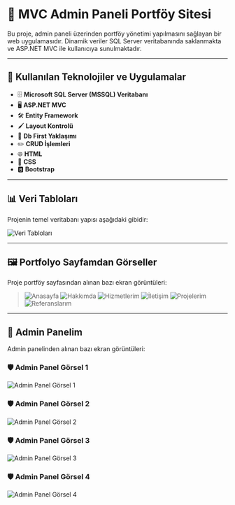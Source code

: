 # 🌟 MVC Admin Paneli Portföy Sitesi

Bu proje, admin paneli üzerinden portföy yönetimi yapılmasını sağlayan bir web uygulamasıdır. Dinamik veriler SQL Server veritabanında saklanmakta ve ASP.NET MVC ile kullanıcıya sunulmaktadır.

---

## 🚀 Kullanılan Teknolojiler ve Uygulamalar
- 🗄️ **Microsoft SQL Server (MSSQL) Veritabanı**
- 🖥️ **ASP.NET MVC**
- 🛠️ **Entity Framework**
- 🖌️ **Layout Kontrolü**
- 📂 **Db First Yaklaşımı**
- ✏️ **CRUD İşlemleri**
- 🌐 **HTML**
- 🎨 **CSS**
- 🅱️ **Bootstrap**

---

## 📊 Veri Tabloları

Projenin temel veritabanı yapısı aşağıdaki gibidir:

![Veri Tabloları]([path/to/veri-tablolari.png](https://github.com/busragmsy/My_Portfolio_Project/issues/1#issue-2781868122))

---

## 🖼️ Portfolyo Sayfamdan Görseller

Proje portföy sayfasından alınan bazı ekran görüntüleri:

> ![Anasayfa](https://private-user-images.githubusercontent.com/151780255/402265608-9644d6f2-8ed9-4b5d-a662-8240560cc9dd.png?jwt=eyJhbGciOiJIUzI1NiIsInR5cCI6IkpXVCJ9.eyJpc3MiOiJnaXRodWIuY29tIiwiYXVkIjoicmF3LmdpdGh1YnVzZXJjb250ZW50LmNvbSIsImtleSI6ImtleTUiLCJleHAiOjE3MzY2MDI1NjMsIm5iZiI6MTczNjYwMjI2MywicGF0aCI6Ii8xNTE3ODAyNTUvNDAyMjY1NjA4LTk2NDRkNmYyLThlZDktNGI1ZC1hNjYyLTgyNDA1NjBjYzlkZC5wbmc_WC1BbXotQWxnb3JpdGhtPUFXUzQtSE1BQy1TSEEyNTYmWC1BbXotQ3JlZGVudGlhbD1BS0lBVkNPRFlMU0E1M1BRSzRaQSUyRjIwMjUwMTExJTJGdXMtZWFzdC0xJTJGczMlMkZhd3M0X3JlcXVlc3QmWC1BbXotRGF0ZT0yMDI1MDExMVQxMzMxMDNaJlgtQW16LUV4cGlyZXM9MzAwJlgtQW16LVNpZ25hdHVyZT0zZmE3YTg4Mjc0YzU2ZTJiMzY0MGEzZTcyNTBhYzVjMDgyN2NiZTliYTU2NmFmZjk3OGQ1YjVlZDViN2QxYzMyJlgtQW16LVNpZ25lZEhlYWRlcnM9aG9zdCJ9.ZN4F2_xR6ruCLcuRzWAURcIKhbFItCQTQi2EV9jo_Z4) ![Hakkımda](https://private-user-images.githubusercontent.com/151780255/402265618-09b29008-1936-42e4-89e0-4937332ad6e3.png?jwt=eyJhbGciOiJIUzI1NiIsInR5cCI6IkpXVCJ9.eyJpc3MiOiJnaXRodWIuY29tIiwiYXVkIjoicmF3LmdpdGh1YnVzZXJjb250ZW50LmNvbSIsImtleSI6ImtleTUiLCJleHAiOjE3MzY2MDI1NjMsIm5iZiI6MTczNjYwMjI2MywicGF0aCI6Ii8xNTE3ODAyNTUvNDAyMjY1NjE4LTA5YjI5MDA4LTE5MzYtNDJlNC04OWUwLTQ5MzczMzJhZDZlMy5wbmc_WC1BbXotQWxnb3JpdGhtPUFXUzQtSE1BQy1TSEEyNTYmWC1BbXotQ3JlZGVudGlhbD1BS0lBVkNPRFlMU0E1M1BRSzRaQSUyRjIwMjUwMTExJTJGdXMtZWFzdC0xJTJGczMlMkZhd3M0X3JlcXVlc3QmWC1BbXotRGF0ZT0yMDI1MDExMVQxMzMxMDNaJlgtQW16LUV4cGlyZXM9MzAwJlgtQW16LVNpZ25hdHVyZT03YmJlZTkyNmUzYzllMjc1MTEzY2E0ODMxNjU2YmM0OGM2Zjk4NTgyYmVhZWZiYjYwZDVhNzkzZjJkMmJkY2EzJlgtQW16LVNpZ25lZEhlYWRlcnM9aG9zdCJ9.OS0_RNQ8_Km7q4-CZytZQmTw9Wz_CWavylmredHGVTc) ![Hizmetlerim](https://private-user-images.githubusercontent.com/151780255/402265621-2bcd4ba2-126e-4c50-9641-3fa46844f73a.png?jwt=eyJhbGciOiJIUzI1NiIsInR5cCI6IkpXVCJ9.eyJpc3MiOiJnaXRodWIuY29tIiwiYXVkIjoicmF3LmdpdGh1YnVzZXJjb250ZW50LmNvbSIsImtleSI6ImtleTUiLCJleHAiOjE3MzY2MDI1NjMsIm5iZiI6MTczNjYwMjI2MywicGF0aCI6Ii8xNTE3ODAyNTUvNDAyMjY1NjIxLTJiY2Q0YmEyLTEyNmUtNGM1MC05NjQxLTNmYTQ2ODQ0ZjczYS5wbmc_WC1BbXotQWxnb3JpdGhtPUFXUzQtSE1BQy1TSEEyNTYmWC1BbXotQ3JlZGVudGlhbD1BS0lBVkNPRFlMU0E1M1BRSzRaQSUyRjIwMjUwMTExJTJGdXMtZWFzdC0xJTJGczMlMkZhd3M0X3JlcXVlc3QmWC1BbXotRGF0ZT0yMDI1MDExMVQxMzMxMDNaJlgtQW16LUV4cGlyZXM9MzAwJlgtQW16LVNpZ25hdHVyZT1jNGMzY2MyZmYxNzlkNzEwZjQ3MjMwYmNjNGE4MDg5MGFmYjE1MzA3ZGRmZGQzMTM5ZjY2NzA2OTRmNzYwYzQ0JlgtQW16LVNpZ25lZEhlYWRlcnM9aG9zdCJ9.ILapQmcVPTBGr4ibonMnSdl3IOpBqit2eVYfEnmQuRI) ![İletişim](https://private-user-images.githubusercontent.com/151780255/402265623-0545807d-c420-4de2-a308-0f555f341104.png?jwt=eyJhbGciOiJIUzI1NiIsInR5cCI6IkpXVCJ9.eyJpc3MiOiJnaXRodWIuY29tIiwiYXVkIjoicmF3LmdpdGh1YnVzZXJjb250ZW50LmNvbSIsImtleSI6ImtleTUiLCJleHAiOjE3MzY2MDI1NjMsIm5iZiI6MTczNjYwMjI2MywicGF0aCI6Ii8xNTE3ODAyNTUvNDAyMjY1NjIzLTA1NDU4MDdkLWM0MjAtNGRlMi1hMzA4LTBmNTU1ZjM0MTEwNC5wbmc_WC1BbXotQWxnb3JpdGhtPUFXUzQtSE1BQy1TSEEyNTYmWC1BbXotQ3JlZGVudGlhbD1BS0lBVkNPRFlMU0E1M1BRSzRaQSUyRjIwMjUwMTExJTJGdXMtZWFzdC0xJTJGczMlMkZhd3M0X3JlcXVlc3QmWC1BbXotRGF0ZT0yMDI1MDExMVQxMzMxMDNaJlgtQW16LUV4cGlyZXM9MzAwJlgtQW16LVNpZ25hdHVyZT1jMzhhNTk5ZGZiY2ZmNDZlZWRhMThiZjZmYTFiMTY1MDJlZmM1ZDEyODIxODgwOGM1NjZkMTRmMWQwNGNjNTRkJlgtQW16LVNpZ25lZEhlYWRlcnM9aG9zdCJ9.zbjabwiqIhpbhhiWHdBPz-72NaFcmCRGrFi1fTtz5NU) ![Projelerim](https://private-user-images.githubusercontent.com/151780255/402265627-4dbe6c72-56af-4c48-a72b-cb12fa0f0cd7.png?jwt=eyJhbGciOiJIUzI1NiIsInR5cCI6IkpXVCJ9.eyJpc3MiOiJnaXRodWIuY29tIiwiYXVkIjoicmF3LmdpdGh1YnVzZXJjb250ZW50LmNvbSIsImtleSI6ImtleTUiLCJleHAiOjE3MzY2MDI1NjMsIm5iZiI6MTczNjYwMjI2MywicGF0aCI6Ii8xNTE3ODAyNTUvNDAyMjY1NjI3LTRkYmU2YzcyLTU2YWYtNGM0OC1hNzJiLWNiMTJmYTBmMGNkNy5wbmc_WC1BbXotQWxnb3JpdGhtPUFXUzQtSE1BQy1TSEEyNTYmWC1BbXotQ3JlZGVudGlhbD1BS0lBVkNPRFlMU0E1M1BRSzRaQSUyRjIwMjUwMTExJTJGdXMtZWFzdC0xJTJGczMlMkZhd3M0X3JlcXVlc3QmWC1BbXotRGF0ZT0yMDI1MDExMVQxMzMxMDNaJlgtQW16LUV4cGlyZXM9MzAwJlgtQW16LVNpZ25hdHVyZT03YTNhNjA2ZDRkNjc0OTczOGJjOGYxNWQ1YzRlMzBkMzVkMzk1NjI2MjU2MzUyMWViNTY5MGM4NDNlMTFiOWRiJlgtQW16LVNpZ25lZEhlYWRlcnM9aG9zdCJ9.ZckUfuFTaKp0M9vtcVEAgPlQ9Y8ZFjymMeo-B1n8ttQ) ![Referanslarım](https://private-user-images.githubusercontent.com/151780255/402265630-d466c61d-76c7-465f-acac-379628caa362.png?jwt=eyJhbGciOiJIUzI1NiIsInR5cCI6IkpXVCJ9.eyJpc3MiOiJnaXRodWIuY29tIiwiYXVkIjoicmF3LmdpdGh1YnVzZXJjb250ZW50LmNvbSIsImtleSI6ImtleTUiLCJleHAiOjE3MzY2MDI1NjMsIm5iZiI6MTczNjYwMjI2MywicGF0aCI6Ii8xNTE3ODAyNTUvNDAyMjY1NjMwLWQ0NjZjNjFkLTc2YzctNDY1Zi1hY2FjLTM3OTYyOGNhYTM2Mi5wbmc_WC1BbXotQWxnb3JpdGhtPUFXUzQtSE1BQy1TSEEyNTYmWC1BbXotQ3JlZGVudGlhbD1BS0lBVkNPRFlMU0E1M1BRSzRaQSUyRjIwMjUwMTExJTJGdXMtZWFzdC0xJTJGczMlMkZhd3M0X3JlcXVlc3QmWC1BbXotRGF0ZT0yMDI1MDExMVQxMzMxMDNaJlgtQW16LUV4cGlyZXM9MzAwJlgtQW16LVNpZ25hdHVyZT1iYWIwOThmNTkxMGNiZTNkMTY4YTUxYmU4NzJmNzYyMjQ4MTVlM2ViNjIyYmU5N2ZjM2Y1ZDAyYzE0Yjk4MDkxJlgtQW16LVNpZ25lZEhlYWRlcnM9aG9zdCJ9.8EGxUmtBEH-QSvu3ceQNEIBX4u1Sh2LUP6vwn_BCSyg)


---

## 🔐 Admin Panelim

Admin panelinden alınan bazı ekran görüntüleri:

### 🛡️ Admin Panel Görsel 1
![Admin Panel Görsel 1](path/to/adminpanel-gorsel1.png)

### 🛡️ Admin Panel Görsel 2
![Admin Panel Görsel 2](path/to/adminpanel-gorsel2.png)

### 🛡️ Admin Panel Görsel 3
![Admin Panel Görsel 3](path/to/adminpanel-gorsel3.png)

### 🛡️ Admin Panel Görsel 4
![Admin Panel Görsel 4](path/to/adminpanel-gorsel4.png)
